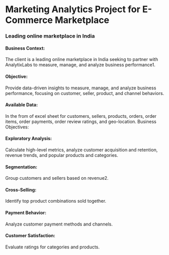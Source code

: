 # Marketing Analytics Project for E-Commerce Marketplace
### Leading online marketplace in India
#### Business Context:
The client is a leading online marketplace in India seeking to partner with AnalytixLabs to measure, manage, and analyze business performance1.

#### Objective:
Provide data-driven insights to measure, manage, and analyze business performance, focusing on customer, seller, product, and channel behaviors.
#### Available Data:
In the from of excel sheet for customers, sellers, products, orders, order items, order payments, order review ratings, and geo-location.
Business Objectives:

#### Exploratory Analysis:
Calculate high-level metrics, analyze customer acquisition and retention, revenue trends, and popular products and categories.

#### Segmentation:
Group customers and sellers based on revenue2.

#### Cross-Selling: 
Identify top product combinations sold together.

#### Payment Behavior: 
Analyze customer payment methods and channels.

#### Customer Satisfaction:
Evaluate ratings for categories and products.
